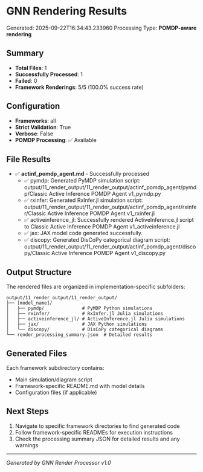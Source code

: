 # GNN Rendering Results

Generated: 2025-09-22T16:34:43.233960
Processing Type: **POMDP-aware rendering**

## Summary

- **Total Files**: 1
- **Successfully Processed**: 1
- **Failed**: 0
- **Framework Renderings**: 5/5 (100.0% success rate)

## Configuration

- **Frameworks**: all
- **Strict Validation**: True
- **Verbose**: False
- **POMDP Processing**: ✅ Available

## File Results

- ✅ **actinf_pomdp_agent.md** - Successfully processed
  - ✅ pymdp: Generated PyMDP simulation script: output/11_render_output/11_render_output/actinf_pomdp_agent/pymdp/Classic Active Inference POMDP Agent v1_pymdp.py
  - ✅ rxinfer: Generated RxInfer.jl simulation script: output/11_render_output/11_render_output/actinf_pomdp_agent/rxinfer/Classic Active Inference POMDP Agent v1_rxinfer.jl
  - ✅ activeinference_jl: Successfully rendered ActiveInference.jl script to Classic Active Inference POMDP Agent v1_activeinference.jl
  - ✅ jax: JAX model code generated successfully.
  - ✅ discopy: Generated DisCoPy categorical diagram script: output/11_render_output/11_render_output/actinf_pomdp_agent/discopy/Classic Active Inference POMDP Agent v1_discopy.py


## Output Structure

The rendered files are organized in implementation-specific subfolders:

```
output/11_render_output/11_render_output/
├── [model_name]/
│   ├── pymdp/              # PyMDP Python simulations
│   ├── rxinfer/            # RxInfer.jl Julia simulations
│   ├── activeinference_jl/ # ActiveInference.jl Julia simulations
│   ├── jax/                # JAX Python simulations
│   └── discopy/            # DisCoPy categorical diagrams
└── render_processing_summary.json  # Detailed results
```

## Generated Files

Each framework subdirectory contains:
- Main simulation/diagram script
- Framework-specific README.md with model details
- Configuration files (if applicable)

## Next Steps

1. Navigate to specific framework directories to find generated code
2. Follow framework-specific READMEs for execution instructions  
3. Check the processing summary JSON for detailed results and any warnings

---

*Generated by GNN Render Processor v1.0*
